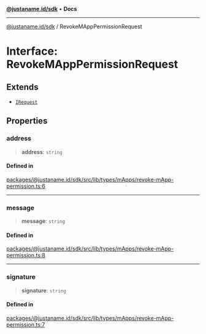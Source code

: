 [**@justaname.id/sdk**](../README.md) • **Docs**

***

[@justaname.id/sdk](../globals.md) / RevokeMAppPermissionRequest

# Interface: RevokeMAppPermissionRequest

## Extends

- [`IRequest`](IRequest.md)

## Properties

### address

> **address**: `string`

#### Defined in

[packages/@justaname.id/sdk/src/lib/types/mApps/revoke-mApp-permission.ts:6](https://github.com/JustaName-id/JustaName-sdk/blob/7430def13fc61cd3fc8b89d25e0869ee390cc2d0/packages/@justaname.id/sdk/src/lib/types/mApps/revoke-mApp-permission.ts#L6)

***

### message

> **message**: `string`

#### Defined in

[packages/@justaname.id/sdk/src/lib/types/mApps/revoke-mApp-permission.ts:8](https://github.com/JustaName-id/JustaName-sdk/blob/7430def13fc61cd3fc8b89d25e0869ee390cc2d0/packages/@justaname.id/sdk/src/lib/types/mApps/revoke-mApp-permission.ts#L8)

***

### signature

> **signature**: `string`

#### Defined in

[packages/@justaname.id/sdk/src/lib/types/mApps/revoke-mApp-permission.ts:7](https://github.com/JustaName-id/JustaName-sdk/blob/7430def13fc61cd3fc8b89d25e0869ee390cc2d0/packages/@justaname.id/sdk/src/lib/types/mApps/revoke-mApp-permission.ts#L7)
